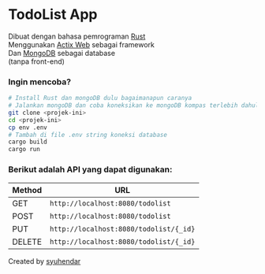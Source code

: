 # TodoList App
Dibuat dengan bahasa pemrograman [Rust](https://www.rust-lang.org/)  
Menggunakan [Actix Web](https://actix.rs/) sebagai framework  
Dan [MongoDB](https://www.mongodb.com/) sebagai database  
(tanpa front-end)

### Ingin mencoba? 

```bash
# Install Rust dan mongoDB dulu bagaimanapun caranya
# Jalankan mongoDB dan coba koneksikan ke mongoDB kompas terlebih dahulu
git clone <projek-ini>
cd <projek-ini>
cp env .env
# Tambah di file .env string koneksi database
cargo build
cargo run
```

### Berikut adalah API yang dapat digunakan:

| Method   | URL | 
| -------- | -------- | 
| GET      | `http://localhost:8080/todolist`   | 
| POST     | `http://localhost:8080/todolist`   |
| PUT      | `http://localhost:8080/todolist/{_id}`   |
| DELETE   | `http://localhost:8080/todolist/{_id}`   |

Created by [syuhendar](https://callmedar.github.io)
